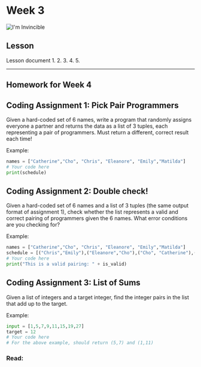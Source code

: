 # Week 3
![I'm Invincible](/assets/invincible.gif)

## Lesson
Lesson document
1. 
2. 
3. 
4. 
5. 

---
## Homework for Week 4

## Coding Assignment 1: Pick Pair Programmers

Given a hard-coded set of 6 names, write a program that randomly assigns everyone a partner and returns the data as a list of 3 tuples, each representing a pair of programmers. Must return a different, correct result each time!

Example:
```python
names = ["Catherine","Cho", "Chris", "Eleanore", "Emily","Matilda"]
# Your code here
print(schedule)
```


## Coding Assignment 2: Double check!

Given a hard-coded set of 6 names and a list of 3 tuples (the same output format of assignment 1), check whether the list represents a valid and correct pairing of programmers given the 6 names. What error conditions are you checking for?

Example:
```python
names = ["Catherine","Cho", "Chris", "Eleanore", "Emily","Matilda"]
schedule = [("Chris","Emily"),("Eleanore","Cho"),("Cho", "Catherine"),("Catherine","Matilda")]
# Your code here
print("This is a valid pairing: " + is_valid)
```

## Coding Assignment 3: List of Sums

Given a list of integers and a target integer, find the integer pairs in the list that add up to the target.

Example:
```python
input = [1,5,7,9,11,15,19,27]
target = 12
# Your code here
# For the above example, should return (5,7) and (1,11)
```



### Read:
